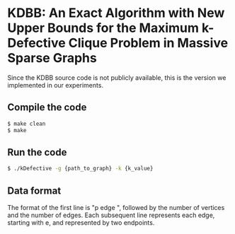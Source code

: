 # KDBB: An Exact Algorithm with New Upper Bounds for the Maximum k-Defective Clique Problem in Massive Sparse Graphs

Since the KDBB source code is not publicly available, this is the version we implemented in our experiments.

## Compile the code

```sh
$ make clean
$ make
```

## Run the code

```sh
$ ./kDefective -g {path_to_graph} -k {k_value} 
```

## Data format

The format of the first line is "p edge ", followed by the number of vertices and the number of edges. Each subsequent line represents each edge, starting with e, and represented by two endpoints.